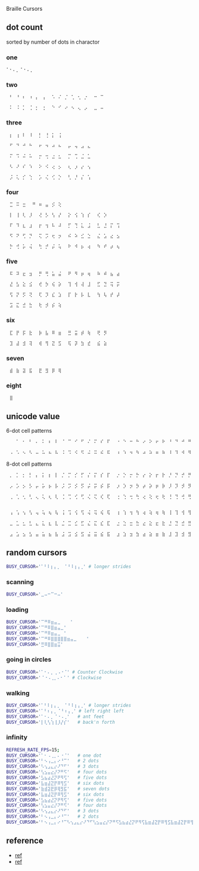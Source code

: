 Braille Cursors

## dot count
sorted by number of dots in charactor

### one
`⠁⠂⠄⡀⠈⠐⠠⢀`

### two
```
⠀⠃⠀⠘⠀⠆⠀⠰⠀⡄⠀⢠⠀⠀⠡⠀⠌⠀⡈⠀⢁⠀⢂⠀⡐⠀⠀⠒⠀⠉⠀

⠀⠅⠀⠨⠀⡁⠀⢈⠀⡂⠀⢐⠀⠀⠑⠀⠊⠀⠔⠀⠢⠀⢄⠀⡠⠀⠀⣀⠀⠤⠀
```
### three
```
⠀⡆⠀⢰⠀⠇⠀⠸⠀⠀⡃⠀⢘⠀⡅⠀⢨⠀

```
```
⠀⠋⠀⠙⠀⠚⠀⠓⠀⠀⠖⠀⠲⠀⠴⠀⠦⠀⠀⡤⠀⢤⠀⣠⠀⣄⠀

⠀⠍⠀⠩⠀⠬⠀⠥⠀⠀⡒⠀⢒⠀⣐⠀⣂⠀⠀⡉⠀⢉⠀⣈⠀⣁⠀

⠀⠣⠀⠜⠀⠎⠀⠱⠀⠀⠕⠀⠪⠀⢔⠀⡢⠀⠀⢆⠀⡰⠀⡔⠀⢢⠀

⠀⡨⠀⢅⠀⡊⠀⢑⠀⠀⡡⠀⢌⠀⢊⠀⡑⠀⠀⢃⠀⡘⠀⡌⠀⢡⠀

```

### four
```
⠀⣉⠀⠭⠀⣒⠀⠀⠛⠀⠶⠀⣤⠀⡪⠀⢕

⠀⡇⠀⢸⠀⢇⠀⡸⠀⠀⢜⠀⡣⠀⢣⠀⡜⠀⠀⡕⠀⢪⠀⢱⠀⡎⠀⠀⢎⠀⡱⠀

⠀⠏⠀⠹⠀⣆⠀⣰⠀⠀⡖⠀⢲⠀⠧⠀⠼⠀⠀⡋⠀⢙⠀⣅⠀⣨⠀⠀⣃⠀⣘⠀⡍⠀⢩

⠀⠫⠀⠝⠀⢋⠀⡙⠀⠀⢍⠀⡩⠀⢖⠀⡲⠀⠀⠮⠀⠵⠀⣊⠀⣑⠀⠀⣌⠀⣡⠀⣔⠀⣢

⠀⡓⠀⢚⠀⡥⠀⢬⠀⠀⢓⠀⡚⠀⡬⠀⢥⠀⠀⠗⠀⠺⠀⡦⠀⢴⠀⠀⠳⠀⠞⠀⡴⠀⢦
```

### five
```
⠀⠯⠀⠽⠀⣖⠀⣲⠀⠀⡛⠀⢛⠀⣥⠀⣬⠀⠀⠟⠀⠻⠀⡶⠀⢶⠀⠀⠷⠀⠾⠀⣦⠀⣴⠀⠀

⠀⣜⠀⣣⠀⣕⠀⣪⠀⠀⢞⠀⡳⠀⢮⠀⡵⠀⠀⢹⠀⢺⠀⢼⠀⣸⠀⠀⣋⠀⣙⠀⢭⠀⡭⠀

⠀⢫⠀⡝⠀⡫⠀⢝⠀⠀⢏⠀⡹⠀⣎⠀⣱⠀⠀⡏⠀⡗⠀⡧⠀⣇⠀⠀⢳⠀⢧⠀⡞⠀⡼⠀
⠀
⠀⣩⠀⣍⠀⣚⠀⣓⠀⠀⢗⠀⡺⠀⡮⠀⢵
```

### six
```
⠀⣏⠀⡟⠀⡯⠀⣗⠀⠀⡷⠀⣧⠀⠿⠀⣶⠀⠀⣛⠀⣭⠀⡾⠀⢷⠀⠀⢟⠀⡻

⠀⣹⠀⣼⠀⣺⠀⢽⠀⠀⢾⠀⢻⠀⣝⠀⣫⠀⠀⢯⠀⡽⠀⣳⠀⣞⠀⠀⣮⠀⣵⠀
```
### seven

```
⠀⣾⠀⣷⠀⣽⠀⣯⠀⠀⣟⠀⣻⠀⡿⠀⢿⠀
```

### eight
```
⠀⣿⠀
```

## unicode value 

6-dot cell patterns
```bash
⠀⠀⠀⠁⠀⠂⠀⠃⠀⠄⠀⠅⠀⠆⠀⠇⠀⠈⠀⠉⠀⠊⠀⠋⠀⠌⠀⠍⠀⠎⠀⠏⠀⠀⠐⠀⠑⠀⠒⠀⠓⠀⠔⠀⠕⠀⠖⠀⠗⠀⠘⠀⠙⠀⠚⠀⠛⠀⠜⠀⠝⠀⠞⠀⠟

⠀⠠⠀⠡⠀⠢⠀⠣⠀⠤⠀⠥⠀⠦⠀⠧⠀⠨⠀⠩⠀⠪⠀⠫⠀⠬⠀⠭⠀⠮⠀⠯⠀⠀⠰⠀⠱⠀⠲⠀⠳⠀⠴⠀⠵⠀⠶⠀⠷⠀⠸⠀⠹⠀⠺⠀⠻⠀⠼⠀⠽⠀⠾⠀⠿
```

8-dot cell patterns
```bash
⠀⡀⠀⡁⠀⡂⠀⡃⠀⡄⠀⡅⠀⡆⠀⡇⠀⡈⠀⡉⠀⡊⠀⡋⠀⡌⠀⡍⠀⡎⠀⡏⠀⠀⡐⠀⡑⠀⡒⠀⡓⠀⡔⠀⡕⠀⡖⠀⡗⠀⡘⠀⡙⠀⡚⠀⡛⠀⡜⠀⡝⠀⡞⠀⡟

⠀⡠⠀⡡⠀⡢⠀⡣⠀⡤⠀⡥⠀⡦⠀⡧⠀⡨⠀⡩⠀⡪⠀⡫⠀⡬⠀⡭⠀⡮⠀⡯⠀⠀⡰⠀⡱⠀⡲⠀⡳⠀⡴⠀⡵⠀⡶⠀⡷⠀⡸⠀⡹⠀⡺⠀⡻⠀⡼⠀⡽⠀⡾⠀⡿

⠀⢀⠀⢁⠀⢂⠀⢃⠀⢄⠀⢅⠀⢆⠀⢇⠀⢈⠀⢉⠀⢊⠀⢋⠀⢌⠀⢍⠀⢎⠀⢏⠀⠀⢐⠀⢑⠀⢒⠀⢓⠀⢔⠀⢕⠀⢖⠀⢗⠀⢘⠀⢙⠀⢚⠀⢛⠀⢜⠀⢝⠀⢞⠀⢟


⠀⢠⠀⢡⠀⢢⠀⢣⠀⢤⠀⢥⠀⢦⠀⢧⠀⢨⠀⢩⠀⢪⠀⢫⠀⢬⠀⢭⠀⢮⠀⢯⠀⠀⢰⠀⢱⠀⢲⠀⢳⠀⢴⠀⢵⠀⢶⠀⢷⠀⢸⠀⢹⠀⢺⠀⢻⠀⢼⠀⢽⠀⢾⠀⢿

⠀⣀⠀⣁⠀⣂⠀⣃⠀⣄⠀⣅⠀⣆⠀⣇⠀⣈⠀⣉⠀⣊⠀⣋⠀⣌⠀⣍⠀⣎⠀⣏⠀⠀⣐⠀⣑⠀⣒⠀⣓⠀⣔⠀⣕⠀⣖⠀⣗⠀⣘⠀⣙⠀⣚⠀⣛⠀⣜⠀⣝⠀⣞⠀⣟

⠀⣠⠀⣡⠀⣢⠀⣣⠀⣤⠀⣥⠀⣦⠀⣧⠀⣨⠀⣩⠀⣪⠀⣫⠀⣬⠀⣭⠀⣮⠀⣯⠀⠀⣰⠀⣱⠀⣲⠀⣳⠀⣴⠀⣵⠀⣶⠀⣷⠀⣸⠀⣹⠀⣺⠀⣻⠀⣼⠀⣽⠀⣾⠀⣿
```

## random cursors

```bash
BUSY_CURSOR='⠁⠃⠇⡆⡄⡀⠀⠈⠘⠸⢰⢠⢀' # longer strides
```

### scanning
```bash
BUSY_CURSOR='⣀⠤⠒⠉⠒⠤'
```

### loading
```bash
BUSY_CURSOR='⠉⠛⠿⣶⣤⣀⠀⠀⠀'
BUSY_CURSOR='⠉⠛⠿⣿⣶⣤⣀'
BUSY_CURSOR='⠉⠛⠿⣶⣤⣀⠀'
BUSY_CURSOR='⠉⠛⠿⣿⣿⣿⣿⣿⣶⣤⣀⠀⠀⠀'
BUSY_CURSOR='⣛⠿⣿⣿⣶⣭'
```

### going in circles
```bash
BUSY_CURSOR='⠁⠂⠄⡀⢀⠠⠐⠈' # Counter Clockwise
BUSY_CURSOR='⠈⠐⠠⢀⡀⠄⠂⠁' # Clockwise
```

### walking
```bash
BUSY_CURSOR='⠁⠃⠇⡆⡄⡀⠀⠈⠘⠸⢰⢠⢀' # longer strides
BUSY_CURSOR='⠁⠃⠆⡄⡀⠈⠘⠰⢠⢀' # left right left
BUSY_CURSOR='⠁⠂⠄⡀⠈⠐⠠⢀'   # ant feet
BUSY_CURSOR='⡇⢇⢣⢱⢸⡸⡜⡎'   # back'n forth
```
  
### infinity
```bash
REFRESH_RATE_FPS=15;
BUSY_CURSOR='⠁⠂⠠⢀⡀⠄⠐⠈'   # one dot
BUSY_CURSOR='⠃⠢⢠⣀⡄⠔⠘⠉'   # 2 dots
BUSY_CURSOR='⠣⢢⣠⣄⡔⠜⠙⠋'   # 3 dots
BUSY_CURSOR='⢣⣢⣤⣔⡜⠝⠛⠫'   # four dots
BUSY_CURSOR='⣣⣦⣴⣜⡝⠟⠻⢫'   # five dots
BUSY_CURSOR='⣧⣶⣼⣝⡟⠿⢻⣫'   # six dots
BUSY_CURSOR='⣷⣾⣽⣟⡿⢿⣻⣯'   # seven dots
BUSY_CURSOR='⣧⣶⣼⣝⡟⠿⢻⣫'   # six dots
BUSY_CURSOR='⣣⣦⣴⣜⡝⠟⠻⢫'   # five dots
BUSY_CURSOR='⢣⣢⣤⣔⡜⠝⠛⠫'   # four dots
BUSY_CURSOR='⠣⢢⣠⣄⡔⠜⠙⠋'   # 3 dots
BUSY_CURSOR='⠃⠢⢠⣀⡄⠔⠘⠉'   # 2 dots
BUSY_CURSOR='⠃⠢⢠⣀⡄⠔⠘⠉⠣⢢⣠⣄⡔⠜⠙⠋⢣⣢⣤⣔⡜⠝⠛⠫⣣⣦⣴⣜⡝⠟⠻⢫⣧⣶⣼⣝⡟⠿⢻⣫⣧⣶⣼⣝⡟⠿⢻⣫⣣⣦⣴⣜⡝⠟⠻⢫⢣⣢⣤⣔⡜⠝⠛⠫⠣⢢⣠⣄⡔⠜⠙'
```


## reference

- [ref](https://www.unicode.org/charts/PDF/U2800.pdf)  
- [ref](https://en.wikipedia.org/wiki/Braille_Patterns)  

